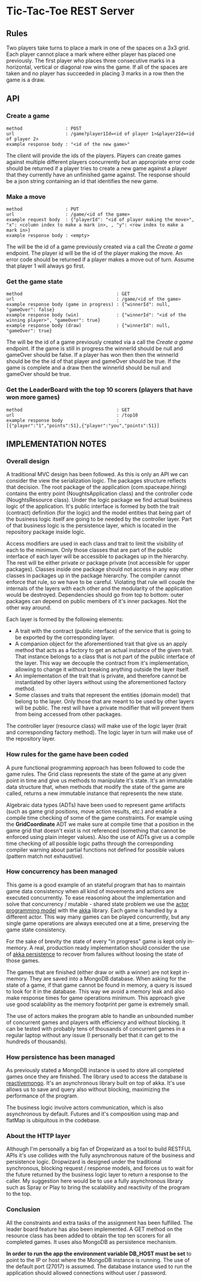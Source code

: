 Tic-Tac-Toe REST Server
=======================

Rules
-----

Two players take turns to place a mark in one of the spaces on a 3x3 grid.  Each player cannot place a mark where either
player has placed one previously.  The first player who places three consecutive marks in a horizontal, vertical or
diagonal row wins the game.  If all of the spaces are taken and no player has succeeded in placing 3 marks in a row
then the game is a draw.

API
---
### Create a game ###

    method                : POST
    url                   : /game?player1Id=<id of player 1>&player2Id=<id of player 2>
    example response body : "<id of the new game>"

The client will provide the ids of the players. Players can create games against multiple different players concurrently
but an appropriate error code should be returned if a player tries to create a  new game against a player that they
currently have an unfinished game against.  The response should be a json string containing an id that identifies the
new game.

### Make a move ###

    method                : PUT
    url                   : /game/<id of the game>
    example request body  : {"playerId": "<id of player making the move>", "x": <column index to make a mark in>, , "y": <row index to make a mark in>}
    example response body : <empty>

The <id of the game> will be the id of a game previously created via a call the *Create a game* endpoint.  The player id
will be the id of the player making the move.  An error code should be returned if a player makes a move out of turn.
Assume that player 1 will always go first.

### Get the game state ###

    method                                   : GET
    url                                      : /game/<id of the game>
    example response body (game in progress) : {"winnerId": null, "gameOver": false}
    example response body (win)              : {"winnerId": "<id of the winning player>", "gameOver": true}
    example response body (draw)             : {"winnerId": null, "gameOver": true}

The <id of the game> will be the id of a game previously created via a call the *Create a game* endpoint.  If the game
is still in progress the winnerId should be null and gameOver should be false.  If a player has won then then the
winnerId should be the the id of that player and gameOver should be true. If the game is complete and a draw then the
winnerId should be null and gameOver should be true.

### Get the LeaderBoard with the top 10 scorers (players that have won more games) ###

    method                                   : GET
    url                                      : /top10
    example response body                    : [{"player":"1","points":51},{"player":"you","points":51}]

IMPLEMENTATION NOTES
--------------------

### Overall design ###

A traditional MVC design has been followed. As this is only an API we can consider the view the serialization logic.
The packages structure reflects that decision. The root package of the application (com.spaceape.hiring) contains the
entry point (NoughtsApplication class) and the controller code (NoughtsResource class). Under the logic package we find
actual business logic of the application. It's public interface is formed by both the trait (contract) definition (for
the logic) and the model entities that being part of the business logic itself are going to be needed by the controller
layer. Part of that business logic is the persistence layer, which is located in the repository package inside logic.

Access modifiers are used in each class and trait to limit the visibility of each to the minimum. Only those classes
that are part of the public interface of each layer will be accessible to packages up in the hierarchy. The rest will
be either private or package private (not accessible for upper packages). Classes inside one package should not access
in any way other classes in packages up in the package hierarchy. The compiler cannot enforce that rule, so we have to
be careful. Violating that rule will couple the internals of the layers with each other and the modularity of the
application would be destroyed. Dependencies should go from top to bottom: outer packages can depend on public members
of it's inner packages. Not the other way around.

Each layer is formed by the following elements:

* A trait with the contract (public interface) of the service that is going to be exported by the corresponding layer.
* A companion object for the aforementioned trait that give us an apply method that acts as a factory to get an actual
instance of the given trait. That instance belongs to a class that is not part of the public interface of the layer.
This way we decouple the contract from it's implementation, allowing to change it without breaking anything outside the
layer itself.
* An implementation of the trait that is private, and therefore cannot be instantiated by other layers without using
the aforementioned factory method.
* Some classes and traits that represent the entities (domain model) that belong to the layer. Only those that are meant
to be used by other layers will be public. The rest will have a private modifier that will prevent them from being
accessed from other packages.

The controller layer (resource class) will make use of the logic layer (trait and corresponding factory method). The
logic layer in turn will make use of the repository layer.

### How rules for the game have been coded ###

A pure functional programming approach has been followed to code the game rules. The Grid class represents the state of
the game at any given point in time and give us methods to manipulate it's state. It's an immutable data structure that,
when methods that modify the state of the game are called, returns a new immutable instance that represents the new
state.

Algebraic data types (ADTs) have been used to represent game artifacts (such as game grid positions, move action results,
etc.) and enable a compile time checking of some of the game constraints. For example using the **GridCoordinate** ADT
we make sure at compile time that a position in the game grid that doesn't exist is not referenced (something that cannot
be enforced using plain integer values). Also the use of ADTs give us a compile time checking of all possible logic
paths through the corresponding compiler warning about partial functions not defined for possible values (pattern match
not exhaustive).

### How concurrency has been managed ###

This game is a good example of an stateful program that has to maintain game data consistency when all kind of movements
and actions are executed concurrently. To ease reasoning about the implementation and solve that concurrency / mutable -
shared state problem we use the [actor programming model](https://en.wikipedia.org/wiki/Actor_model) with the
[akka](http://akka.io) library. Each game is handled by a different actor. This way many games can be played concurrently,
but any single game operations are always executed one at a time, preserving the game state consistency.

For the sake of brevity the state of every "in progress" game is kept only in-memory. A real, production ready
implementation should consider the use of [akka persistence](http://doc.akka.io/docs/akka/current/scala/persistence.html)
to recover from failures without loosing the state of those games.

The games that are finished (either draw or with a winner) are not kept in-memory. They are saved into a MongoDB database.
When asking for the state of a game, if that game cannot be found in memory, a query is issued to look for it in the
database. This way we avoid a memory leak and also make response times for game operations minimum. This approach give
use good scalability as the memory footprint per game is extremely small.

The use of actors makes the program able to handle an unbounded number of concurrent games and players with efficiency
and without blocking. It can be tested with probably tens of thousands of concurrent games in a regular laptop without
any issue (I personally bet that it can get to the hundreds of thousands).

### How persistence has been managed ###

As previously stated a MongoDB instance is used to store all completed games once they are finished. The library used
to access the database is [reactivemongo](http://reactivemongo.org). It's an asynchronous library built on top of akka.
It's use allows us to save and query also without blocking, maximizing the performance of the program.

The business logic involve actors communication, which is also asynchronous by default. Futures and it's composition
using map and flatMap is ubiquitous in the codebase.

### About the HTTP layer ###
Although I'm personally a big fan of Dropwizard as a tool to build RESTFUL APIs it's use collides with the fully
asynchronous nature of the business and persistence logic. Dropwizard is designed under the traditional synchronous,
blocking request / response models, and forces us to wait for the future returned by the business logic layer to
return a response to the caller. My suggestion here would be to use a fully asynchronous library such as Spray or Play
to bring the scalability and reactivity of the program to the top.

### Conclusion ###
All the constraints and extra tasks of the assignment has been fulfilled. The leader board feature has also been
implemented. A GET method on the resource class has been added to obtain the top ten scorers for all completed games.
It uses also MongoDB as persistence mechanism.

**In order to run the app the environment variable DB_HOST must be set** to point to the IP or host where the MongoDB
instance is running. The use of the default port (27017) is assumed. The database instance used to run the application
should allowed connections without user / password.